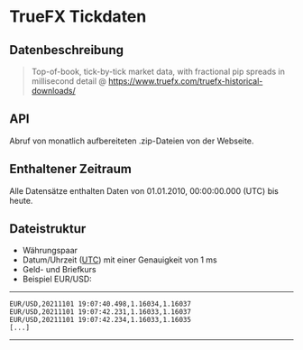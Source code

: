 # TrueFX Tickdaten

## Datenbeschreibung

> Top-of-book, tick-by-tick market data, with fractional pip spreads in millisecond detail
>@ https://www.truefx.com/truefx-historical-downloads/


## API

Abruf von monatlich aufbereiteten .zip-Dateien von der Webseite.

## Enthaltener Zeitraum

Alle Datensätze enthalten Daten von 01.01.2010, 00:00:00.000 (UTC) bis heute.

## Dateistruktur
- Währungspaar
- Datum/Uhrzeit ([UTC](https://de.wikipedia.org/wiki/Koordinierte_Weltzeit)) mit einer Genauigkeit von 1 ms
- Geld- und Briefkurs
- Beispiel EUR/USD:

---
    EUR/USD,20211101 19:07:40.498,1.16034,1.16037
    EUR/USD,20211101 19:07:42.231,1.16033,1.16037
    EUR/USD,20211101 19:07:42.234,1.16033,1.16035
	[...]
---
